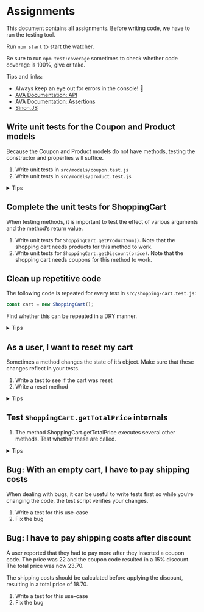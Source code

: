 # Assignments

This document contains all assignments. Before writing code, we have to run the testing tool.

Run `npm start` to start the watcher.

Be sure to run `npm test:coverage` sometimes to check whether code coverage is 100%, give or take.

Tips and links:

- Always keep an eye out for errors in the console! 👀
- [AVA Documentation: API](https://github.com/avajs/ava#api)
- [AVA Documentation: Assertions](https://github.com/avajs/ava#assertions)
- [Sinon.JS](http://sinonjs.org/)

## Write unit tests for the Coupon and Product models

Because the Coupon and Product models do not have methods, testing the constructor and properties will suffice.

1. Write unit tests in `src/models/coupon.test.js`
1. Write unit tests in `src/models/product.test.js`

<details>
  <summary>Tips</summary>

  <p>Write tests that checks whether:</p>

  <ul>
    <li>The constructors function properly.</li>
    <li>The instance properties matches what was passed to the constructor.</li>
  </ul>
</details>

## Complete the unit tests for ShoppingCart

When testing methods, it is important to test the effect of various arguments and the method’s return value.

1. Write unit tests for `ShoppingCart.getProductSum()`. Note that the shopping cart needs products for this method to work.
2. Write unit tests for `ShoppingCart.getDiscount(price)`. Note that the shopping cart needs coupons for this method to work.

## Clean up repetitive code

The following code is repeated for every test in `src/shopping-cart.test.js`:

```js
const cart = new ShoppingCart();
```

Find whether this can be repeated in a DRY manner.

<details>
  <summary>Tips</summary>

  <ul>
    <li>Look into setup and teardown.</li>
    <li><a href="https://github.com/avajs/ava#before--after-hooks">AVA Documentation: Before & after hooks</a>.</li>
  </ul>
</details>

## As a user, I want to reset my cart

Sometimes a method changes the state of it’s object. Make sure that these changes reflect in your tests.

1. Write a test to see if the cart was reset
2. Write a reset method

<details>
  <summary>Tips</summary>

  <ul>
    <li>The trick here is to write the test first, so you can think about what the method should do before writing it. By doing so, passing all tests indicates that the method is complete!</li>
    <li>Make sure products and coupons are removed from the cart.</li>
  </ul>
</details>

## Test `ShoppingCart.getTotalPrice` internals

1. The method ShoppingCart.getTotalPrice executes several other methods. Test whether these are called.

<details>
  <summary>Tips</summary>

  <ul>
    <li>A spy allows you to record whether a function was called.</li>
    <li><a href="http://sinonjs.org/releases/v4.4.6/spies/">Sinon.JS Documentation: Spies</a>.</li>
  </ul>
</details>

## Bug: With an empty cart, I have to pay shipping costs

When dealing with bugs, it can be useful to write tests first so while you’re changing the code, the test script verifies your changes.

1. Write a test for this use-case
2. Fix the bug

## Bug: I have to pay shipping costs after discount

A user reported that they had to pay more after they inserted a coupon code. The price was 22 and the coupon code resulted in a 15% discount. The total price was now 23.70.

The shipping costs should be calculated before applying the discount, resulting in a total price of 18.70.

1. Write a test for this use-case
2. Fix the bug
